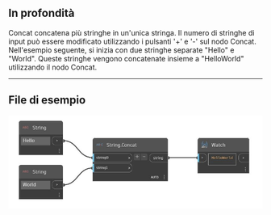 ## In profondità
Concat concatena più stringhe in un'unica stringa. Il numero di stringhe di input può essere modificato utilizzando i pulsanti '+' e '-' sul nodo Concat. Nell'esempio seguente, si inizia con due stringhe separate "Hello" e "World". Queste stringhe vengono concatenate insieme a "HelloWorld" utilizzando il nodo Concat.
___
## File di esempio

![Concat](./DSCore.String.Concat_img.jpg)

